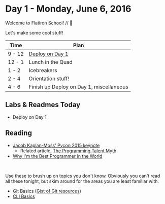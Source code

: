 # Day 1 - Monday, June 6, 2016

Welcome to Flatiron School! // :blue_heart:

Let's make some cool stuff!

Time        |   Plan   |
----------------|-------
9 - 12          | [Deploy on Day 1](https://learn.co/lessons/12270)
12 - 1    | Lunch in the Quad
1 - 2     | Icebreakers
2 - 4     | Orientation stuff!
4 - 6     | Finish up Deploy on Day 1, miscellaneous

## Labs & Readmes Today

  * Deploy on Day 1

## Reading

* [Jacob Kaplan-Moss' Pycon 2015 keynote](https://www.youtube.com/watch?v=hIJdFxYlEKE)
    * Related article, [The Programming Talent Myth](https://lwn.net/Articles/641779/)
* [Why I'm the Best Programmer in the World](http://blog.codinghorror.com/why-im-the-best-programmer-in-the-world/)

<br>

Use these to brush up on topics you don't know. Obviously you can't read all these tonight, but skim around for the areas you are least familiar with.

* Git Basics ([Gist of Git resources](https://gist.github.com/aviflombaum/0d1c335291350a2e4036))
* [CLI Basics](https://learn.co/lessons/cli-basics)
